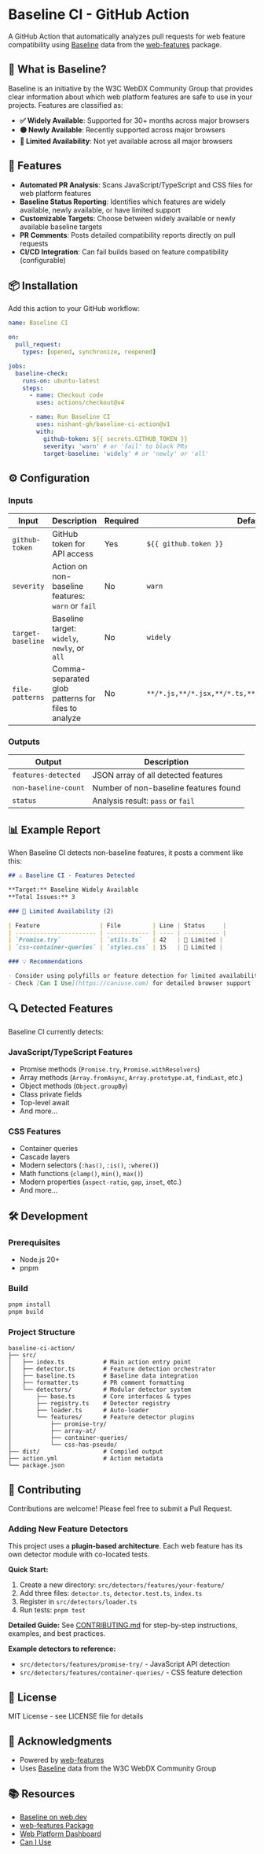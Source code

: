 # Baseline CI - GitHub Action

A GitHub Action that automatically analyzes pull requests for web feature compatibility using [Baseline](https://web.dev/baseline) data from the [web-features](https://github.com/web-platform-dx/web-features) package.

## 🎯 What is Baseline?

Baseline is an initiative by the W3C WebDX Community Group that provides clear information about which web platform features are safe to use in your projects. Features are classified as:

- **✅ Widely Available**: Supported for 30+ months across major browsers
- **🟡 Newly Available**: Recently supported across major browsers
- **🔴 Limited Availability**: Not yet available across all major browsers

## 🚀 Features

- **Automated PR Analysis**: Scans JavaScript/TypeScript and CSS files for web platform features
- **Baseline Status Reporting**: Identifies which features are widely available, newly available, or have limited support
- **Customizable Targets**: Choose between widely available or newly available baseline targets
- **PR Comments**: Posts detailed compatibility reports directly on pull requests
- **CI/CD Integration**: Can fail builds based on feature compatibility (configurable)

## 📦 Installation

Add this action to your GitHub workflow:

```yaml
name: Baseline CI

on:
  pull_request:
    types: [opened, synchronize, reopened]

jobs:
  baseline-check:
    runs-on: ubuntu-latest
    steps:
      - name: Checkout code
        uses: actions/checkout@v4

      - name: Run Baseline CI
        uses: nishant-gh/baseline-ci-action@v1
        with:
          github-token: ${{ secrets.GITHUB_TOKEN }}
          severity: 'warn' # or 'fail' to block PRs
          target-baseline: 'widely' # or 'newly' or 'all'
```

## ⚙️ Configuration

### Inputs

| Input             | Description                                        | Required | Default                                                |
| ----------------- | -------------------------------------------------- | -------- | ------------------------------------------------------ |
| `github-token`    | GitHub token for API access                        | Yes      | `${{ github.token }}`                                  |
| `severity`        | Action on non-baseline features: `warn` or `fail`  | No       | `warn`                                                 |
| `target-baseline` | Baseline target: `widely`, `newly`, or `all`       | No       | `widely`                                               |
| `file-patterns`   | Comma-separated glob patterns for files to analyze | No       | `**/*.js,**/*.jsx,**/*.ts,**/*.tsx,**/*.css,**/*.scss` |

### Outputs

| Output               | Description                           |
| -------------------- | ------------------------------------- |
| `features-detected`  | JSON array of all detected features   |
| `non-baseline-count` | Number of non-baseline features found |
| `status`             | Analysis result: `pass` or `fail`     |

## 📊 Example Report

When Baseline CI detects non-baseline features, it posts a comment like this:

```markdown
## ⚠️ Baseline CI - Features Detected

**Target:** Baseline Widely Available
**Total Issues:** 3

### 🔴 Limited Availability (2)

| Feature                 | File         | Line | Status     |
| ----------------------- | ------------ | ---- | ---------- |
| `Promise.try`           | `utils.ts`   | 42   | 🔴 Limited |
| `css-container-queries` | `styles.css` | 15   | 🔴 Limited |

### 💡 Recommendations

- Consider using polyfills or feature detection for limited availability features
- Check [Can I Use](https://caniuse.com) for detailed browser support
```

## 🔍 Detected Features

Baseline CI currently detects:

### JavaScript/TypeScript Features

- Promise methods (`Promise.try`, `Promise.withResolvers`)
- Array methods (`Array.fromAsync`, `Array.prototype.at`, `findLast`, etc.)
- Object methods (`Object.groupBy`)
- Class private fields
- Top-level await
- And more...

### CSS Features

- Container queries
- Cascade layers
- Modern selectors (`:has()`, `:is()`, `:where()`)
- Math functions (`clamp()`, `min()`, `max()`)
- Modern properties (`aspect-ratio`, `gap`, `inset`, etc.)
- And more...

## 🛠️ Development

### Prerequisites

- Node.js 20+
- pnpm

### Build

```bash
pnpm install
pnpm build
```

### Project Structure

```
baseline-ci-action/
├── src/
│   ├── index.ts           # Main action entry point
│   ├── detector.ts        # Feature detection orchestrator
│   ├── baseline.ts        # Baseline data integration
│   ├── formatter.ts       # PR comment formatting
│   └── detectors/         # Modular detector system
│       ├── base.ts        # Core interfaces & types
│       ├── registry.ts    # Detector registry
│       ├── loader.ts      # Auto-loader
│       └── features/      # Feature detector plugins
│           ├── promise-try/
│           ├── array-at/
│           ├── container-queries/
│           └── css-has-pseudo/
├── dist/                  # Compiled output
├── action.yml             # Action metadata
└── package.json
```

## 🤝 Contributing

Contributions are welcome! Please feel free to submit a Pull Request.

### Adding New Feature Detectors

This project uses a **plugin-based architecture**. Each web feature has its own detector module with co-located tests.

**Quick Start:**

1. Create a new directory: `src/detectors/features/your-feature/`
2. Add three files: `detector.ts`, `detector.test.ts`, `index.ts`
3. Register in `src/detectors/loader.ts`
4. Run tests: `pnpm test`

**Detailed Guide:** See [CONTRIBUTING.md](./CONTRIBUTING.md) for step-by-step instructions, examples, and best practices.

**Example detectors to reference:**

- `src/detectors/features/promise-try/` - JavaScript API detection
- `src/detectors/features/container-queries/` - CSS feature detection

## 📄 License

MIT License - see LICENSE file for details

## 🙏 Acknowledgments

- Powered by [web-features](https://github.com/web-platform-dx/web-features)
- Uses [Baseline](https://web.dev/baseline) data from the W3C WebDX Community Group

## 📚 Resources

- [Baseline on web.dev](https://web.dev/baseline)
- [web-features Package](https://www.npmjs.com/package/web-features)
- [Web Platform Dashboard](https://webstatus.dev)
- [Can I Use](https://caniuse.com)
